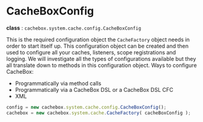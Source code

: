 # CacheBoxConfig

**class** : `cachebox.system.cache.config.CacheBoxConfig`

This is the required configuration object the `CacheFactory` object needs in order to start itself up. This configuration object can be created and then used to configure all your caches, listeners, scope registrations and logging. We will investigate all the types of configurations available but they all translate down to methods in this configuration object. Ways to configure CacheBox:

* Programmatically via method calls
* Programmatically via a CacheBox DSL or a CacheBox DSL CFC
* XML



```js
config = new cachebox.system.cache.config.CacheBoxConfig();
cachebox = new cachebox.system.cache.CacheFactory( cacheBoxConfig );
```